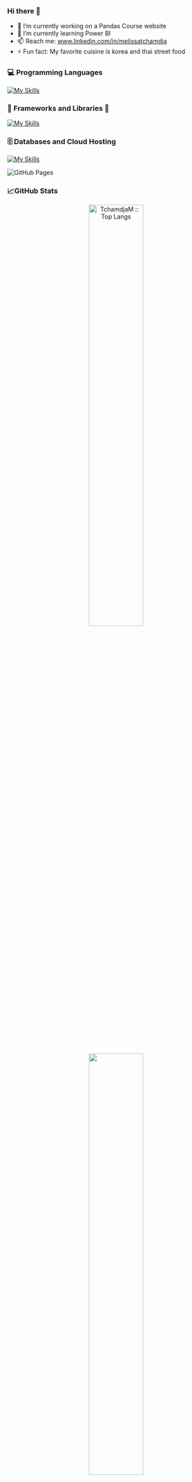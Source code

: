 ### Hi there 👋

<!--
**TchamdjaM/TchamdjaM** is a ✨ _special_ ✨ repository because its `README.md` (this file) appears on your GitHub profile.
--->

- 🔭 I’m currently working on a Pandas Course website
- 🌱 I’m currently learning Power BI
- 📫 Reach me: www.linkedin.com/in/melissatchamdja
- ⚡ Fun fact: My favorite cuisine is korea and thai street food



### :computer: Programming Languages


[![My Skills](https://skillicons.dev/icons?i=python,r,js,html,css,php)](https://github.com/TchamdjaM?tab=repositories)


### :toolbox: Frameworks and Libraries 👋

[![My Skills](https://skillicons.dev/icons?i=symfony,bootstrap,figma)]([https://skillicons.dev](https://github.com/TchamdjaM?tab=repositories))


### 🗄️ Databases and Cloud Hosting 
 
[![My Skills](https://skillicons.dev/icons?i=mysql,mongodb)](https://skillicons.dev)

<img alt="GitHub Pages" src="https://img.shields.io/badge/GitHub%20Pages-%23327FC7.svg?logo=github&logoColor=white">


### 📈GitHub Stats

<p align="center">
  <a href="https://github.com/TchamdjaM/">
  <img width="50%" src="https://github-readme-stats.vercel.app/api/top-langs/?username=TchamdjaM&langs_count=6&theme=white&layout=compact&hide_border=true" alt="TchamdjaM :: Top Langs" /></a>
</p>
<p align="center">
  <a href="https://github.com/TchamdjaM/">
  <img width="50%" src="https://github-readme-stats.vercel.app/api?username=TchamdjaM&show_icons=true&theme=white&hide_border=true"/><br>
</p>
<p align="center">
  <img width="50%" src="https://github-readme-streak-stats.herokuapp.com/?user=TchamdjaM&theme=white&hide_border=true" />
  </a>
</p>


